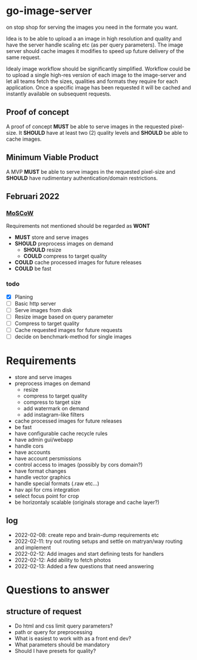 # go-image-server

on stop shop for serving the images you need in the formate you want.

Idea is to be able to upload a an image in high resolution and quality and have the server handle scaling etc (as per query parameters). The image server should cache images it modifies to speed up future delivery of the same request.

Idealy image workflow should be significantly simplified. Workflow could be to upload a single high-res version of each image to the image-server and let all teams fetch the sizes, qualities and formats they require for each application. Once a specific image has been requested it will be cached and instantly available on subsequent requests.

## Proof of concept

A proof of concept **MUST** be able to serve images in the requested pixel-size.
It **SHOULD** have at least two (2) quality levels and **SHOULD** be able to cache images.

## Minimum Viable Product

A MVP **MUST** be able to serve images in the requested pixel-size and **SHOULD** have rudimentary authentication/domain restrictions.

## Februari 2022

### [MoSCoW](https://en.wikipedia.org/wiki/MoSCoW_method)

Requirements not mentioned should be regarded as **WONT**

- **MUST** store and serve images
- **SHOULD** preprocess images on demand
  - **SHOULD** resize
  - **COULD** compress to target quality
- **COULD** cache processed images for future releases
- **COULD** be fast

### todo

- [x] Planing
- [ ] Basic http server
- [ ] Serve images from disk
- [ ] Resize image based on query parameter
- [ ] Compress to target quality
- [ ] Cache requested images for future requests
- [ ] decide on benchmark-method for single images

# Requirements

- store and serve images
- preprocess images on demand
  - resize
  - compress to target quality
  - compress to target size
  - add watermark on demand
  - add instagram-like filters
- cache processed images for future releases
- be fast
- have configurable cache recycle rules
- have admin gui/webapp
- handle cors
- have accounts
- have account persmissions
- control access to images (possibly by cors domain?)
- have format changes
- handle vector graphics
- handle special formats (.raw etc...)
- hav api for cms integration
- select focus point for crop
- be horizontaly scalable (originals storage and cache layer?)

## log

- 2022-02-08: create repo and brain-dump requirements etc
- 2022-02-11: try out routing setups and settle on matryan/way routing and implement
- 2022-02-12: Add images and start defining tests for handlers
- 2022-02-12: Add ability to fetch photos
- 2022-02-13: Added a few questions that need answering

# Questions to answer

## structure of request

- Do html and css limit query parameters?
- path or query for preprocessing
- What is easiest to work with as a front end dev?
- What parameters should be mandatory
- Should I have presets for quality?
